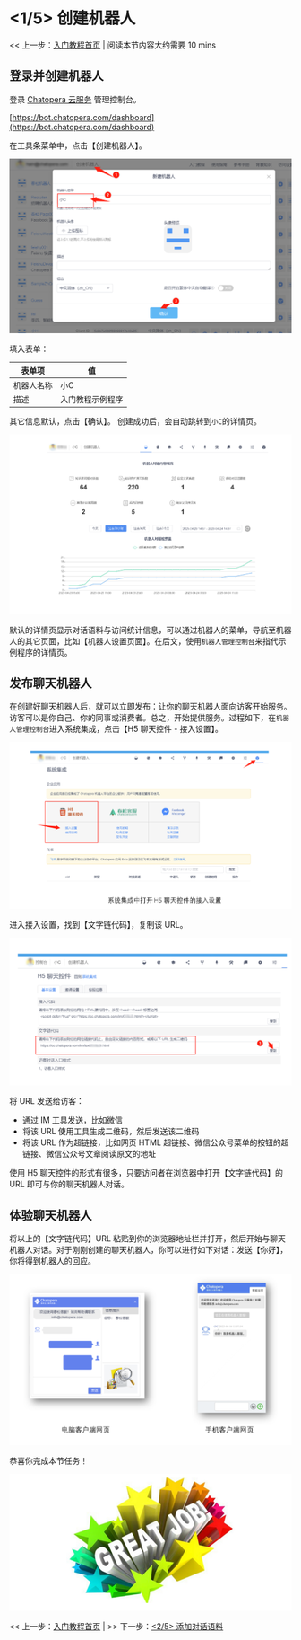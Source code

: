 <!-- markup:blank-line -->
# <1/5> 创建机器人 <!-- markup:skip-line -->

<< 上一步：[入门教程首页](https://docs.chatopera.com/products/chatbot-platform/tutorials/index.html) | <i class="glyphicon glyphicon-time"></i>阅读本节内容大约需要 10 mins <!-- markup:skip-line -->

## 登录并创建机器人

登录 [Chatopera 云服务](https://bot.chatopera.com/dashboard) 管理控制台。

[https://bot.chatopera.com/dashboard](https://bot.chatopera.com/dashboard)

在工具条菜单中，点击【创建机器人】。

![](../../../images/assets/screenshot_20230424144009.png)

填入表单：

| 表单项 | 值 |
| --- | --- |
| 机器人名称 | 小C |
| 描述 | 入门教程示例程序 |
<!-- markup:table-caption 创建机器人表单 -->

其它信息默认，点击【确认】。
创建成功后，会自动跳转到`小C`的详情页。

![机器人详情页](../../../images/assets/screenshot_20230424143801.png)

默认的详情页显示对话语料与访问统计信息，可以通过机器人的菜单，导航至机器人的其它页面，比如【机器人设置页面】。在后文，使用`机器人管理控制台`来指代示例程序的详情页。


## 发布聊天机器人

在创建好聊天机器人后，就可以立即发布：让你的聊天机器人面向访客开始服务。访客可以是你自己、你的同事或消费者。总之，开始提供服务。过程如下，在`机器人管理控制台`进入系统集成，点击【H5 聊天控件 - 接入设置】。

![](../../../images/assets/screenshot_20230424143612.png)


进入接入设置，找到【文字链代码】，复制该 URL。

![](../../../images/assets/screenshot_20230424144242.png)

将 URL 发送给访客：

* 通过 IM 工具发送，比如微信
* 将该 URL 使用工具生成二维码，然后发送该二维码
* 将该 URL 作为超链接，比如网页 HTML 超链接、微信公众号菜单的按钮的超链接、微信公众号文章阅读原文的地址

使用 H5 聊天控件的形式有很多，只要访问者在浏览器中打开【文字链代码】的 URL 即可与你的聊天机器人对话。

## 体验聊天机器人

将以上的【文字链代码】URL 粘贴到你的浏览器地址栏并打开，然后开始与聊天机器人对话。对于刚刚创建的聊天机器人，你可以进行如下对话：发送【你好】，你将得到机器人的回应。

![](../../../images/assets/screenshot_20230424144739.png)

恭喜你完成本节任务！

![恭喜完成任务](../../../images/products/platform/congr-20210913-195053.png) <!-- markup:skip-line -->

<< 上一步：[入门教程首页](https://docs.chatopera.com/products/chatbot-platform/tutorials/index.html) | >> 下一步：[<2/5> 添加对话语料](https://docs.chatopera.com/products/chatbot-platform/tutorials/2-answer-faq.html) <!-- markup:skip-line -->
